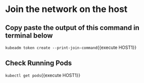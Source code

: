 # Join the network on the host

## Copy paste the output of this command in terminal below
`kubeadm token create --print-join-command`{{execute HOST1}}

## Check Running Pods
`kubectl get pods`{{execute HOST1}}
